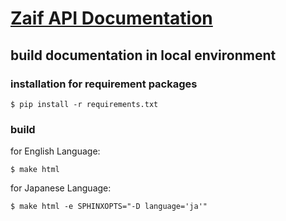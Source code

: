 # [Zaif API Documentation](https://techbureau-api-document.readthedocs.io/ja/latest/)

## build documentation in local environment

### installation for requirement packages

```
$ pip install -r requirements.txt
```

### build

for English Language:
```
$ make html
```

for Japanese Language:
```
$ make html -e SPHINXOPTS="-D language='ja'"
```
